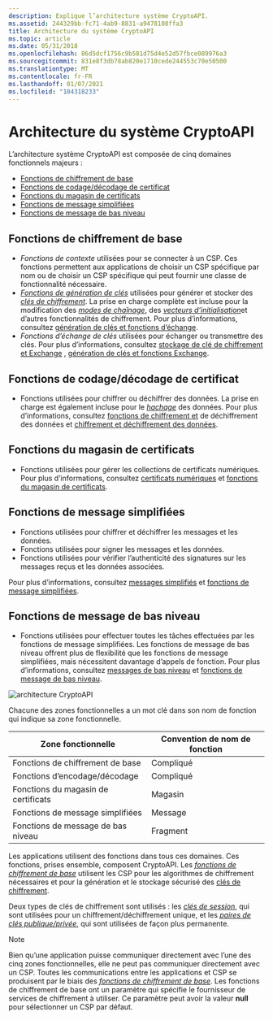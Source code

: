```yaml
---
description: Explique l’architecture système CryptoAPI.
ms.assetid: 244329bb-fc71-4ab9-8831-a9478108ffa3
title: Architecture du système CryptoAPI
ms.topic: article
ms.date: 05/31/2018
ms.openlocfilehash: 86d5dcf1756c9b581d75d4e52d57fbce089976a3
ms.sourcegitcommit: 831e8f3db78ab820e1710cede244553c70e50500
ms.translationtype: MT
ms.contentlocale: fr-FR
ms.lasthandoff: 01/07/2021
ms.locfileid: "104318233"
---
```

# <a name="cryptoapi-system-architecture"></a>Architecture du système CryptoAPI

L’architecture système CryptoAPI est composée de cinq domaines fonctionnels majeurs :

-   [Fonctions de chiffrement de base](#base-cryptographic-functions)
-   [Fonctions de codage/décodage de certificat](#certificate-encodedecode-functions)
-   [Fonctions du magasin de certificats](#certificate-store-functions)
-   [Fonctions de message simplifiées](#simplified-message-functions)
-   [Fonctions de message de bas niveau](#low-level-message-functions)

## <a name="base-cryptographic-functions"></a>Fonctions de chiffrement de base

-   *Fonctions de contexte* utilisées pour se connecter à un CSP. Ces fonctions permettent aux applications de choisir un CSP spécifique par nom ou de choisir un CSP spécifique qui peut fournir une classe de fonctionnalité nécessaire.
-   [*Fonctions de génération de clés*](../secgloss/k-gly.md) utilisées pour générer et stocker des [*clés de chiffrement*](../secgloss/c-gly.md). La prise en charge complète est incluse pour la modification des [*modes de chaînage*](../secgloss/c-gly.md), des [*vecteurs d’initialisation*](../secgloss/i-gly.md)et d’autres fonctionnalités de chiffrement. Pour plus d’informations, consultez [génération de clés et fonctions d’échange](cryptography-functions.md).
-   *Fonctions d’échange de clés* utilisées pour échanger ou transmettre des clés. Pour plus d’informations, consultez [stockage de clé de chiffrement et Exchange](cryptographic-key-storage-and-exchange.md) , [génération de clés et fonctions Exchange](cryptography-functions.md).

## <a name="certificate-encodedecode-functions"></a>Fonctions de codage/décodage de certificat

-   Fonctions utilisées pour chiffrer ou déchiffrer des données. La prise en charge est également incluse pour le [*hachage*](../secgloss/h-gly.md) des données. Pour plus d’informations, consultez [fonctions de chiffrement et](cryptography-functions.md) de déchiffrement des données et [chiffrement et déchiffrement des données](data-encryption-and-decryption.md).

## <a name="certificate-store-functions"></a>Fonctions du magasin de certificats

-   Fonctions utilisées pour gérer les collections de certificats numériques. Pour plus d’informations, consultez [certificats numériques](digital-certificates.md) et [fonctions du magasin de certificats](cryptography-functions.md).

## <a name="simplified-message-functions"></a>Fonctions de message simplifiées

-   Fonctions utilisées pour chiffrer et déchiffrer les messages et les données.
-   Fonctions utilisées pour signer les messages et les données.
-   Fonctions utilisées pour vérifier l’authenticité des signatures sur les messages reçus et les données associées.

Pour plus d’informations, consultez [messages simplifiés](simplified-messages.md) et [fonctions de message simplifiées](cryptography-functions.md).

## <a name="low-level-message-functions"></a>Fonctions de message de bas niveau

-   Fonctions utilisées pour effectuer toutes les tâches effectuées par les fonctions de message simplifiées. Les fonctions de message de bas niveau offrent plus de flexibilité que les fonctions de message simplifiées, mais nécessitent davantage d’appels de fonction. Pour plus d’informations, consultez [messages de bas niveau](low-level-messages.md) et [fonctions de message de bas niveau](cryptography-functions.md).

![architecture CryptoAPI](images/cryparch.png)

Chacune des zones fonctionnelles a un mot clé dans son nom de fonction qui indique sa zone fonctionnelle.



| Zone fonctionnelle              | Convention de nom de fonction |
|------------------------------|--------------------------|
| Fonctions de chiffrement de base | Compliqué                    |
| Fonctions d’encodage/décodage  | Compliqué                    |
| Fonctions du magasin de certificats  | Magasin                    |
| Fonctions de message simplifiées | Message                  |
| Fonctions de message de bas niveau  | Fragment                      |



 

Les applications utilisent des fonctions dans tous ces domaines. Ces fonctions, prises ensemble, composent CryptoAPI. Les [*fonctions de chiffrement de base*](../secgloss/b-gly.md) utilisent les CSP pour les algorithmes de chiffrement nécessaires et pour la génération et le stockage sécurisé des [clés de chiffrement](cryptographic-keys.md).

Deux types de clés de chiffrement sont utilisés : les [*clés de session*](../secgloss/s-gly.md), qui sont utilisées pour un chiffrement/déchiffrement unique, et les [*paires de clés publique/privée*](../secgloss/p-gly.md), qui sont utilisées de façon plus permanente.

> [!Note]  
> Bien qu’une application puisse communiquer directement avec l’une des cinq zones fonctionnelles, elle ne peut pas communiquer directement avec un CSP. Toutes les communications entre les applications et CSP se produisent par le biais des [*fonctions de chiffrement de base*](../secgloss/b-gly.md). Les fonctions de chiffrement de base ont un paramètre qui spécifie le fournisseur de services de chiffrement à utiliser. Ce paramètre peut avoir la valeur **null** pour sélectionner un CSP par défaut.

 

 

 
